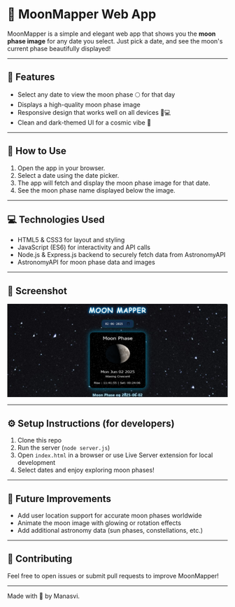 # 🌙 MoonMapper Web App

MoonMapper is a simple and elegant web app that shows you the **moon phase image** for any date you select. Just pick a date, and see the moon's current phase beautifully displayed!

---

## 🔭 Features

- Select any date to view the moon phase 🌕 for that day  
- Displays a high-quality moon phase image  
- Responsive design that works well on all devices 📱💻  
- Clean and dark-themed UI for a cosmic vibe 🌌  

---

## 🚀 How to Use

1. Open the app in your browser.  
2. Select a date using the date picker.  
3. The app will fetch and display the moon phase image for that date.  
4. See the moon phase name displayed below the image.  

---

## 💻 Technologies Used

- HTML5 & CSS3 for layout and styling  
- JavaScript (ES6) for interactivity and API calls  
- Node.js & Express.js backend to securely fetch data from AstronomyAPI  
- AstronomyAPI for moon phase data and images  

---

## 📸 Screenshot

![MoonMapper Screenshot](screenshot.png)

---

## ⚙️ Setup Instructions (for developers)

1. Clone this repo  
2. Run the server (`node server.js`)  
3. Open `index.html` in a browser or use Live Server extension for local development  
4. Select dates and enjoy exploring moon phases!  

---

## 🌟 Future Improvements

- Add user location support for accurate moon phases worldwide  
- Animate the moon image with glowing or rotation effects  
- Add additional astronomy data (sun phases, constellations, etc.)  

---

## 🤝 Contributing

Feel free to open issues or submit pull requests to improve MoonMapper!

---


Made with 🌙 by Manasvi.
